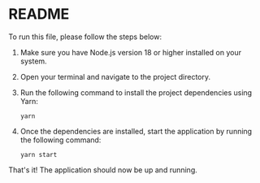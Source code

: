 # README

To run this file, please follow the steps below:

1. Make sure you have Node.js version 18 or higher installed on your system.
2. Open your terminal and navigate to the project directory.
3. Run the following command to install the project dependencies using Yarn:

   ```
   yarn
   ```

4. Once the dependencies are installed, start the application by running the following command:

   ```
   yarn start
   ```

That's it! The application should now be up and running.
